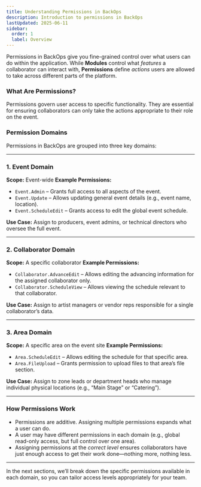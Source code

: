 ```yaml
---
title: Understanding Permissions in BackOps
description: Introduction to permissions in BackOps
lastUpdated: 2025-06-11
sidebar:
  order: 1
  label: Overview
---
```


Permissions in BackOps give you fine-grained control over what users can do within the application. While **Modules** control what _features_ a collaborator can interact with, **Permissions** define _actions_ users are allowed to take across different parts of the platform.

### What Are Permissions?

Permissions govern user access to specific functionality. They are essential for ensuring collaborators can only take the actions appropriate to their role on the event.

### Permission Domains

Permissions in BackOps are grouped into three key domains:

---

### 1. **Event Domain**

**Scope:** Event-wide
**Example Permissions:**

- `Event.Admin` – Grants full access to all aspects of the event.
- `Event.Update` – Allows updating general event details (e.g., event name, location).
- `Event.ScheduleEdit` – Grants access to edit the global event schedule.

**Use Case:** Assign to producers, event admins, or technical directors who oversee the full event.

---

### 2. **Collaborator Domain**

**Scope:** A specific collaborator
**Example Permissions:**

- `Collaborator.AdvanceEdit` – Allows editing the advancing information for the assigned collaborator only.
- `Collaborator.ScheduleView` – Allows viewing the schedule relevant to that collaborator.

**Use Case:** Assign to artist managers or vendor reps responsible for a single collaborator’s data.

---

### 3. **Area Domain**

**Scope:** A specific area on the event site
**Example Permissions:**

- `Area.ScheduleEdit` – Allows editing the schedule for that specific area.
- `Area.FileUpload` – Grants permission to upload files to that area’s file section.

**Use Case:** Assign to zone leads or department heads who manage individual physical locations (e.g., “Main Stage” or “Catering”).

---

### How Permissions Work

- Permissions are additive. Assigning multiple permissions expands what a user can do.
- A user may have different permissions in each domain (e.g., global read-only access, but full control over one area).
- Assigning permissions at the _correct level_ ensures collaborators have just enough access to get their work done—nothing more, nothing less.

---

In the next sections, we’ll break down the specific permissions available in each domain, so you can tailor access levels appropriately for your team.
